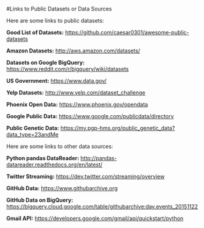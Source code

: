 #Links to Public Datasets or Data Sources

Here are some links to public datasets:

**Good List of Datasets:** https://github.com/caesar0301/awesome-public-datasets

**Amazon Datasets:** http://aws.amazon.com/datasets/

**Datasets on Google BigQuery:** https://www.reddit.com/r/bigquery/wiki/datasets

**US Government:** https://www.data.gov/

**Yelp Datasets:** http://www.yelp.com/dataset_challenge

**Phoenix Open Data:** https://www.phoenix.gov/opendata

**Google Public Data:** https://www.google.com/publicdata/directory

**Public Genetic Data:** https://my.pgp-hms.org/public_genetic_data?data_type=23andMe

Here are some links to other data sources:

**Python pandas DataReader:** http://pandas-datareader.readthedocs.org/en/latest/

**Twitter Streaming:** https://dev.twitter.com/streaming/overview

**GitHub Data:** https://www.githubarchive.org

**GitHub Data on BigQuery:** https://bigquery.cloud.google.com/table/githubarchive:day.events_20151122

**Gmail API:** https://developers.google.com/gmail/api/quickstart/python